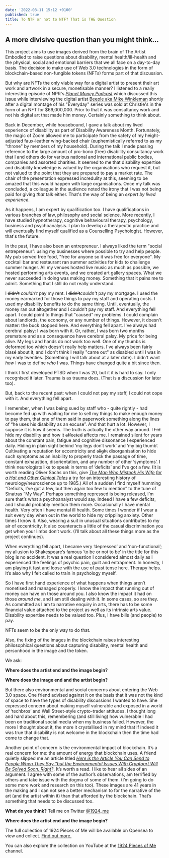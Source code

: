 ```yaml
---
date: '2022-08-11 15:12 +0100'
published: true
title: To NTF or not to NTF? That is THE Question
---
```

## A more divisive question than you might think...

This project aims to use images derived from the brain of The Artist Embodied to raise questions about disability, mental health/ill-health and the physical, social and emotional barriers that we all face on a day-to-day basis. The decision to make use of Web 3.0 technologies in the form of blockchain-based non-fungible tokens (NFTs) forms part of that discussion. 

But why are NFTs the only viable way for a digital artist to present their art work and artwork in a secure, monetisable manner? I listened to a really interesting episode of NPR's [_Planet Money Podcast_](https://podcasts.apple.com/gb/podcast/planet-money/id290783428?i=1000512778687 "$69 Million JPEG Podcast Episode") which discussed this issue while interviewing the digital artist [Beeple aka Mike Winkleman](https://www.beeple-crap.com/ "Beeple's website") shortly after a digital montage of his "Everyday" series was sold at Christie's in the form of an NFT for $69,000,000. Prior to that it was consultancy work and not his digital art that made him money. Certainly something to think about.

Back in December, while housebound, I gave a talk about my lived experience of disability as part of Disability Awareness Month. Fortunately, the magic of Zoom allowed me to participate from the safety of my height-adjusted faux-leather wing-backed chair (euphemistically referred to as my "throne" by members of my household). During the talk I made passing reference to the large amount of pro-bono (free) disability consultancy work that I and others do for various national and international public bodies, companies and assorted charities. It seemed to me that disability expertise and disability knowledge is valued by the organisations who request it, but not valued to the point that they are prepared to pay a market rate. The chair of the presentation expressed incredulity at this, seeming to be amazed that this would happen with large organisations. Once my talk was concluded, a colleague in the audience noted the irony that I was not being paid for giving _that_ talk either. That's the way of being an _expert by lived experience_.

As it happens, I am expert by qualification too. I have qualifications in various branches of law, philosophy and social science. More recently, I have studied hypnotherapy, cognitive behavioural therapy, psychology, business and psychoanalysis. I plan to develop a therapeutic practice and will eventually find myself qualified as a Counselling Psychologist. However, that's the future.

In the past, I have also been an entrepreneur. I always liked the term "social entrepreneur”: using my businesses where possible to try and help people. My pub served free food, "free for anyone so it was free for everyone". My cocktail bar and restaurant ran summer activities for kids to challenge summer hunger. All my venues hosted live music as much as possible, we hosted performing arts events, and we created art gallery spaces. What we never succeeded in doing was making money. Something that it pains me to admit. Something that I still do not really understand.

I ~~didn't~~ _couldn't_ pay my rent. I ~~didn't~~_couldn't_ pay my mortgage. I used the money earmarked for those things to pay my staff and operating costs. I used my disability benefits to do the same thing. Until, eventually, the money ran out altogether and I couldn't pay my staff. And everything fell apart. I could point to things that "caused" my problems. I could complain about landlords, the economy, or any number of things. However, it doesn't matter: the buck stopped here. And everything fell apart.
​
I've always had cerebral palsy: I was born with it. Or, rather, I was born two months premature and as a consequence have cerebral palsy. My price for being alive. My legs and hands do not work too well. One of my thumbs is deformed too which doesn't really help matters. I've always been fairly blasé about it, and I don't think I really "came out" as disabled until I was in my early twenties. (Something I will talk about at a later date). I didn't want _how_ I was to define _who_ I was. Things have changed quite a bit since then.

I think I first developed PTSD when I was 20, but it it is hard to say. I only recognised it later. Trauma is as trauma does. (That is a discussion for later too). 

But, back to the recent past: when I could not pay my staff, I could not cope with it. And everything fell apart. 

I remember, when I was being sued by staff who - quite rightly - had become fed up with waiting for me to sell my things to make enough money to pay them, that one of them said in paperwork something along the lines of “he uses his disability as an excuse”. And that hurt a lot. However, I suppose it is how it seems. The truth is actually the other way around. I ~~hid~~ hide my disability and how it ~~affected~~ affects me. I remained silent for years about the constant pain, fatigue and cognitive dissonance I experienced daily. Hiding in plain sight behind ‘my legs don’t work’ and ‘my big thumb’. Cultivating a reputation for eccentricity and ~~slight~~ disorganisation to hide such symptoms as an inability to properly track the passage of time, constant exhaustion, disorientation, and any number of other ‘symptoms’. I think neurologists like to speak in terms of ‘deficits’ and I’ve got a few. (It is worth reading Oliver Sachs on this, give _[The Man Who Mistook His Wife for a Hat and Other Clinical Tales](https://en.wikipedia.org/wiki/The_Man_Who_Mistook_His_Wife_for_a_Hat "Link to The Man Who Mistook His Wife for a Hat on Wikepedia")_ a try for an interesting history of neurology/neuroscience up to 1985.) All of a sudden I find myself humming “Deficits, I’ve got a few, but then again too few to mention” to the tune of Sinatras “My Way”. Perhaps something repressed is being released, I’m sure that’s what a psychoanalyst would say. Indeed I have a few deficits, and I should probably mention them more. Occasionally I have mental health. Very often I have mental ill health. Some times I wonder if I wear a suit every day when out in the world to hide my crippling anxiety. Other times I know it. Also, wearing a suit in unusual situations contributes to my air of eccentricity. It also counteracts a little of the casual discrimination you get when your limbs don’t work. (I’ll talk about all these things more as the project continues). 

When everything fell apart, I became very ‘depressed’ and ‘non-functional’; my allusion to Shakespeare’s famous ‘to be or not to be’ in the title for this blog is no accident. It was a real question I considered almost daily as I experienced the feelings of psychic pain, guilt and entrapment. In honesty, I am playing it fast and loose with the use of past tense here. Therapy helps. It’s also why I felt called to train in psychology myself. 

So I have first hand experience of what happens when things aren’t monetised and managed properly. I know the impact that running out of money can have on those around you. I also know the impact it had on those _around me_, and I am still dealing with it. In some cases, so are they. As committed as I am to narrative enquiry in arts, there has to be some financial value attached to the project as well as its intrinsic arts value. Disability expertise needs to be valued too. Plus, I have bills (and people) to pay.

NFTs seem to be the only way to do that.

Also, the fixing of the images in the blockchain raises interesting philosophical questions about capturing disability, mental health and personhood in the image and the token. 

We ask: 

**Where does the artist end and the image begin?**

**Where does the image end and the artist begin?**

But there also environmental and social concerns about entering the Web 3.0 space. One friend advised against it on the basis that it was not the kind of space to have the types of disability discussions I wanted to have. She expressed concern about making myself vulnerable and exposed in a world of ‘techbros’ and Wall Street-style crypto-trader attitudes. I thought long and hard about this, remembering (and still living) how vulnerable I had been on traditional social media when my business failed. However, the more I thought about it, the more it crystallised in my mind that if indeed it was true that disability is not welcome in the blockchain then the time had come to change that. 

Another point of concern is the environmental impact of blockchain. It’s a real concern for me: the amount of energy that blockchain uses. A friend quietly slipped me an article titled [_Here is the Article You Can Send to People When They Say “but the Environmental Issues With Cryptoart Will Be Solved Soon, Right?_](https://everestpipkin.medium.com/but-the-environmental-issues-with-cryptoart-1128ef72e6a3 "Link to Article by Everest Pipkin "). It’s worth a read. I like to hear all sides of an argument. I agree with some of the author’s observations, am terrified by others and take issue with the dogma of some of them. (I’m going to do some more work and research on this too). These images are 41 years in the making and I can not see a better mechanism to for the narrative of the art (and the artist within it) than that afforded by the blockchain. That’s something that needs to be discussed too.

**What do you think?** Tell me on Twitter [@1924_me](https://twitter.com/1924_me "Twitter for 1924 Pieces of Me")

**Where does the artist end and the image begin?**

The full collection of 1924 Pieces of Me will be available on Opensea to view and collect. [Find out more.](https://opensea.io/collection/1924piecesofme "Link to 1924 Pieces of Me collection on Opensea")

You can also explore the collection on YouTube at the [1924 Pieces of Me](https://www.youtube.com/channel/UCN0AC9XH3ED7TQBigOZYxrQ "Link to YouTube channel") channel.

